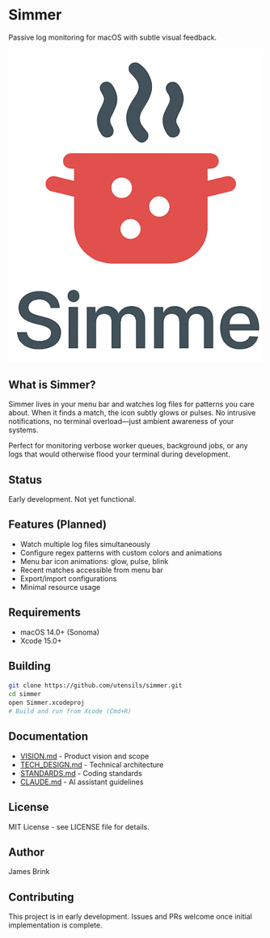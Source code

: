 # Simmer

Passive log monitoring for macOS with subtle visual feedback.

![Simmer Logo](docs/images/logo.png)

## What is Simmer?

Simmer lives in your menu bar and watches log files for patterns you care about. When it finds a match, the icon subtly glows or pulses. No intrusive notifications, no terminal overload—just ambient awareness of your systems.

Perfect for monitoring verbose worker queues, background jobs, or any logs that would otherwise flood your terminal during development.

## Status

Early development. Not yet functional.

## Features (Planned)

- Watch multiple log files simultaneously
- Configure regex patterns with custom colors and animations
- Menu bar icon animations: glow, pulse, blink
- Recent matches accessible from menu bar
- Export/import configurations
- Minimal resource usage

## Requirements

- macOS 14.0+ (Sonoma)
- Xcode 15.0+

## Building

```bash
git clone https://github.com/utensils/simmer.git
cd simmer
open Simmer.xcodeproj
# Build and run from Xcode (Cmd+R)
```

## Documentation

- [VISION.md](VISION.md) - Product vision and scope
- [TECH_DESIGN.md](TECH_DESIGN.md) - Technical architecture
- [STANDARDS.md](STANDARDS.md) - Coding standards
- [CLAUDE.md](CLAUDE.md) - AI assistant guidelines

## License

MIT License - see LICENSE file for details.

## Author

James Brink

## Contributing

This project is in early development. Issues and PRs welcome once initial implementation is complete.

